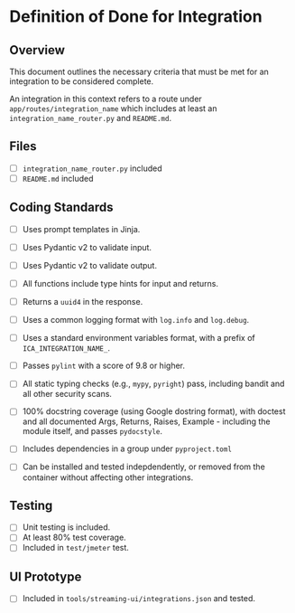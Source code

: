 # Definition of Done for Integration

## Overview

This document outlines the necessary criteria that must be met for an integration to be considered complete.

An integration in this context refers to a route under `app/routes/integration_name` which includes at least an `integration_name_router.py` and `README.md`.

## Files

- [ ] `integration_name_router.py` included
- [ ] `README.md` included

## Coding Standards

- [ ] Uses prompt templates in Jinja.
- [ ] Uses Pydantic v2 to validate input.
- [ ] Uses Pydantic v2 to validate output.
- [ ] All functions include type hints for input and returns.
- [ ] Returns a `uuid4` in the response.
- [ ] Uses a common logging format with `log.info` and `log.debug`.
- [ ] Uses a standard environment variables format, with a prefix of `ICA_INTEGRATION_NAME_`.
- [ ] Passes `pylint` with a score of 9.8 or higher.
- [ ] All static typing checks (e.g., `mypy`, `pyright`) pass, including bandit and all other security scans.
- [ ] 100% docstring coverage (using Google dostring format), with doctest and all documented Args, Returns, Raises, Example -  including the module itself, and passes `pydocstyle`.
- [ ] Includes dependencies in a group under `pyproject.toml`
- [ ] Can be installed and tested indepdendently, or removed from the container without affecting other integrations.


## Testing

- [ ] Unit testing is included.
- [ ] At least 80% test coverage.
- [ ] Included in `test/jmeter` test.

## UI Prototype

- [ ] Included in `tools/streaming-ui/integrations.json` and tested.
